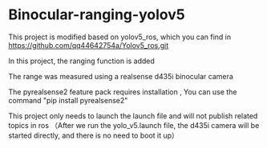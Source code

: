 # Binocular-ranging-yolov5
This project is modified based on yolov5_ros, which you can find in https://github.com/qq44642754a/Yolov5_ros.git

In this project, the ranging function is added

The range was measured using a realsense d435i binocular camera

The pyrealsense2 feature pack requires installation , You can use the command "pip install pyrealsense2"

This project only needs to launch the launch file and will not publish related topics in ros （After we run the yolo_v5.launch file, the d435i camera will be started directly, and there is no need to boot it up）

